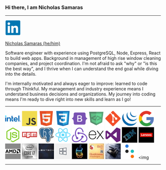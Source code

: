 ### Hi there, I am Nicholas Samaras

---

<img src="https://github.com/devicons/devicon/blob/master/icons/linkedin/linkedin-original.svg" width="50" height="50" /> <div class="badge-base LI-profile-badge" data-locale="en_US" data-size="medium" data-theme="dark" data-type="VERTICAL" data-vanity="nicholas-samaras-software-engineer" data-version="v1"><a class="badge-base__link LI-simple-link" href="https://www.linkedin.com/in/nicholas-samaras/?trk=profile-badge">Nicholas Samaras (he/him)</a></div>


Software engineer with experience using PostgreSQL, Node, Express, React to build web apps. Background in management of high rise window cleaning companies, and project coordination. I'm not afraid to ask "why" or "is this the best way", and I thrive when I can understand the end goal while diving into the details.

I'm internally motivated and always eager to improve: learned to code through Thinkful. My management and industry experience means I understand business decisions and organizations. My journey into coding means I'm ready to dive right into new skills and learn as I go!

---

<img src="https://github.com/nSamarasDev/fileLink/blob/main/images/17888862.png?raw=true" alt="VSCode Logo" width="50" hieght="50" /> <img
src="https://github.com/devicons/devicon/blob/master/icons/javascript/javascript-original.svg" alt="Javascript Logo" width="50" hieght="50" /> <img src="https://github.com/devicons/devicon/blob/master/icons/html5/html5-original.svg"  alt="HTML5 logo" width="50" hieght="50"/> <img src="https://github.com/devicons/devicon/blob/master/icons/css3/css3-original.svg"  alt="CSS3 logo" width="50" hieght="50"/> <img src="https://github.com/devicons/devicon/blob/master/icons/bootstrap/bootstrap-plain.svg"  alt="bootstrap logo" width="50" hieght="50"/> <img src="https://github.com/devicons/devicon/blob/master/icons/devicon/devicon-original.svg"  alt="Developer Logo" width="50" hieght="50"/> <img  src="https://github.com/devicons/devicon/blob/master/icons/git/git-original.svg"  alt="Git logo" width="50" hieght="50"/> <img src="https://github.com/devicons/devicon/blob/master/icons/jquery/jquery-original.svg"  alt="Hquery Logo" width="50" hieght="50"/> <img
src="https://github.com/devicons/devicon/blob/master/icons/google/google-original.svg"  alt="Google Logo" width="50" hieght="50"/> <img
src="https://github.com/devicons/devicon/blob/master/icons/nodejs/nodejs-original.svg"  alt="Node Logo" width="50" hieght="50"/> <img src="https://github.com/devicons/devicon/blob/master/icons/npm/npm-original-wordmark.svg"  alt="Node Package Manager Logo" width="50" hieght="50"/> <img src="https://github.com/devicons/devicon/blob/master/icons/postgresql/postgresql-original.svg"  alt="PostGreSQL logo" width="50" hieght="50"/> <img src="https://github.com/devicons/devicon/blob/master/icons/react/react-original.svg"  alt="React logo" width="50" hieght="50"/> <img src="https://github.com/devicons/devicon/blob/master/icons/redux/redux-original.svg"  alt="Redux Logo" width="50" hieght="50"/> <img
src="https://github.com/devicons/devicon/blob/master/icons/express/express-original.svg"  alt="Express Logo" width="50" hieght="50"/> <img
src="https://github.com/devicons/devicon/blob/master/icons/visualstudio/visualstudio-plain.svg"  alt="VSCode Logo" width="50" hieght="50"/> <img src="https://github.com/nSamarasDev/fileLink/blob/main/images/2635465.jpg" alt="VSCode Logo" width="50" hieght="50" />  <img                                           src="https://github.com/nSamarasDev/fileLink/blob/main/images/2635475.png" alt="VSCode Logo" width="50" hieght="50" />  <img
src="https://github.com/nSamarasDev/fileLink/blob/main/images/AMD-sticker.jpg" alt="VSCode Logo" width="50" hieght="50" /> <img
src="https://github.com/nSamarasDev/fileLink/blob/main/images/imagesI7.jpg" alt="VSCode Logo" width="50" hieght="50" /> <img
src="https://github.com/nSamarasDev/fileLink/blob/main/images/logTech_sticker.jpg" alt="VSCode Logo" width="50" hieght="50" /> <img
src="https://github.com/nSamarasDev/fileLink/blob/main/images/windowsIcons.png" alt="VSCode Logo" width="50" hieght="50" /> <img                                       src="https://github.com/nSamarasDev/fileLink/blob/main/images/appleLogo.jpg" alt="VSCode Logo" width="50" hieght="50" />  <img                                         src="https://github.com/nSamarasDev/fileLink/blob/main/images/qualcom865Logo.jpg" alt="VSCode Logo" width="50" hieght="50" />  <img                                     src="https://github.com/nSamarasDev/fileLink/blob/main/images/samsungExynosSocLogo.jpg" alt="VSCode Logo" width="50" hieght="50" />  <img   
src="https://github.com/nSamarasDev/fileLink/blob/main/images/dwave.png" alt="VSCode Logo" width="50" hieght="50" />  <img 
                                                                                                                               
                                                                                                                     







                                                                                                                       
                                                                                                                                
                                                                                                                                     
                                                                                                                                             
                                                                                                     





---


              
<!--
**NicholasSamaras-gif/NicholasSamaras-gif** is a ✨ _special_ ✨ repository because its `README.md` (this file) appears on your GitHub profile.

Here are some ideas to get you started:

- 🔭 I’m currently working on ...
- 🌱 I’m currently learning ...
- 👯 I’m looking to collaborate on ...
- 🤔 I’m looking for help with ...
- 💬 Ask me about ...
- 📫 How to reach me: ...
- 😄 Pronouns: ...
- ⚡ Fun fact: ...
-->
